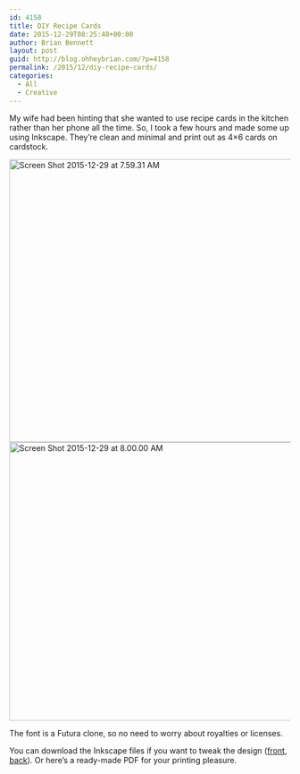 ```yaml
---
id: 4158
title: DIY Recipe Cards
date: 2015-12-29T08:25:48+00:00
author: Brian Bennett
layout: post
guid: http://blog.ohheybrian.com/?p=4158
permalink: /2015/12/diy-recipe-cards/
categories:
  - All
  - Creative
---
```

My wife had been hinting that she wanted to use recipe cards in the kitchen rather than her phone all the time. So, I took a few hours and made some up using Inkscape. They&#8217;re clean and minimal and print out as 4&#215;6 cards on cardstock.

<img src="http://blog.ohheybrian.com/wp-content/uploads/2015/12/Screen-Shot-2015-12-29-at-7.59.31-AM.png" alt="Screen Shot 2015-12-29 at 7.59.31 AM" width="772" height="506" class="aligncenter size-full wp-image-4159" srcset="https://blog.ohheybrian.com/wp-content/uploads/2015/12/Screen-Shot-2015-12-29-at-7.59.31-AM.png 772w, https://blog.ohheybrian.com/wp-content/uploads/2015/12/Screen-Shot-2015-12-29-at-7.59.31-AM-300x197.png 300w, https://blog.ohheybrian.com/wp-content/uploads/2015/12/Screen-Shot-2015-12-29-at-7.59.31-AM-768x503.png 768w" sizes="(max-width: 772px) 100vw, 772px" />

<img src="http://blog.ohheybrian.com/wp-content/uploads/2015/12/Screen-Shot-2015-12-29-at-8.00.00-AM.png" alt="Screen Shot 2015-12-29 at 8.00.00 AM" width="774" height="498" class="aligncenter size-full wp-image-4160" srcset="https://blog.ohheybrian.com/wp-content/uploads/2015/12/Screen-Shot-2015-12-29-at-8.00.00-AM.png 774w, https://blog.ohheybrian.com/wp-content/uploads/2015/12/Screen-Shot-2015-12-29-at-8.00.00-AM-300x193.png 300w, https://blog.ohheybrian.com/wp-content/uploads/2015/12/Screen-Shot-2015-12-29-at-8.00.00-AM-768x494.png 768w" sizes="(max-width: 774px) 100vw, 774px" />

The font is a Futura clone, so no need to worry about royalties or licenses. 

You can download the Inkscape files if you want to tweak the design (<a href="https://dl.dropboxusercontent.com/u/67244244/recipe_front.svg?dl=1" class="broken_link" rel="nofollow">front</a>, <a href="https://dl.dropboxusercontent.com/u/67244244/recipe_back.svg?dl=1" class="broken_link" rel="nofollow">back</a>). Or here&#8217;s a ready-made PDF for your printing pleasure.